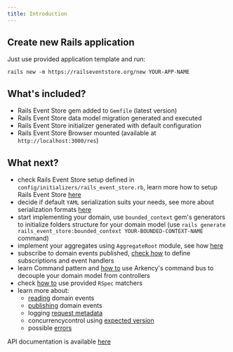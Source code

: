 ```yaml
---
title: Introduction
---
```


## Create new Rails application

Just use provided application template and run:

```
rails new -m https://railseventstore.org/new YOUR-APP-NAME
```

## What's included?

- Rails Event Store gem added to `Gemfile` (latest version)
- Rails Event Store data model migration generated and executed
- Rails Event Store initializer generated with default configuration
- Rails Event Store Browser mounted (available at `http://localhost:3000/res`)

## What next?

- check Rails Event Store setup defined in `config/initializers/rails_event_store.rb`, learn more how to setup Rails Event Store [here](./install)
- decide if default `YAML` serialization suits your needs, see more about serialization formats [here](../advanced-topics/event-serialization-formats)
- start implementing your domain, use `bounded_context` gem's generators to initialize folders structure for your domain model (use `rails generate rails_event_store:bounded_context YOUR-BOUNDED-CONTEXT-NAME` command)
- implement your aggregates using `AggregateRoot` module, see how [here](../core-concepts/event-sourcing)
- subscribe to domain events published, [check how](../core-concepts/subscribe) to define subscriptions and event handlers
- learn Command pattern and [how to](../advanced-topics/command-bus) use Arkency's command bus to decouple your domain model from controllers
- check [how to](../core-concepts/rspec) use provided `RSpec` matchers
- learn more about:
  - [reading](../core-concepts/read) domain events
  - [publishing](../core-concepts/publish) domain events
  - logging [request metadata](../core-concepts/request-metadata)
  - concurrencycontrol using [expected version](../core-concepts/expected-version)
  - possible [errors](../core-concepts/client-errors)

API documentation is available [here](./api)
